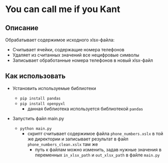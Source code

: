# You can call me if you Kant
## Описание
Обрабатывает содержимое исходного xlsx-файла:
- Считывает ячейки, содержащие номера телефонов
- Удаляет из считанных значений все нецифровые символы
- Записывает обработанные номера телефонов в новый xlsx-файл

## Как использовать
- Установить используемые библиотеки
  - `pip install pandas`
  - `pip install openpyxl`
    - данная библиотека используется библиотекой `pandas`

- Запустить файл main.py
  - `python main.py`
    - скрипт считывает содержимое файла `phone_numbers.xslx` в той же директории и записывает результат в файл `phone_numbers_clean.xslx` там же
      - путь к файлам можно изменить, задав нужные значения в переменных `in_xlsx_path` и `out_xlsx_path` в файле `main.py`
